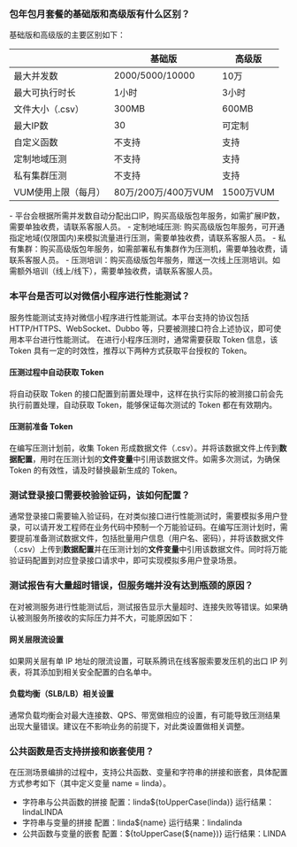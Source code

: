 ### 包年包月套餐的基础版和高级版有什么区别？
基础版和高级版的主要区别如下：

|      | 基础版 | 高级版 | 
|----------|------|------|
|最大并发数 | 2000/5000/10000 |  10万 |
|最大可执行时长 | 1小时 | 3小时 | 
|文件大小（.csv） | 300MB | 600MB | 
|最大IP数 | 30 |  可定制  | 
|自定义函数 | 不支持 | 支持 | 
|定制地域压测 | 不支持 | 支持 |
|私有集群压测  | 不支持 | 支持 | 
|VUM使用上限（每月） | 80万/200万/400万VUM | 1500万VUM |

<dx-alert infotype="explain" title="附加费用说明：">
- 平台会根据所需并发数自动分配出口IP，购买高级版包年服务，如需扩展IP数，需要单独收费，请联系客服人员。
- 定制地域压测: 购买高级版包年服务，可开通指定地域(仅限国内)来模拟流量进行压测，需要单独收费，请联系客服人员。
- 私有集群：购买高级版包年服务，如需部署私有集群作为压测机，需要单独收费，请联系客服人员。
- 压测培训：购买高级版包年服务，赠送一次线上压测培训。如需额外培训（线上/线下），需要单独收费，请联系客服人员。
</dx-alert>






### 本平台是否可以对微信小程序进行性能测试？
服务性能测试支持对微信小程序进行性能测试。本平台支持的协议包括 HTTP/HTTPS、WebSocket、Dubbo 等，只要被测接口符合上述协议，即可使用本平台进行性能测试。
在进行小程序压测时，通常需要获取 Token 信息，该 Token 具有一定的时效性，推荐以下两种方式获取平台授权的 Token。

#### 压测过程中自动获取 Token
将自动获取 Token 的接口配置到前置处理中，这样在执行实际的被测接口前会先执行前置处理，自动获取 Token，能够保证每次测试的 Token 都在有效期内。

#### 压测前准备 Token
在编写压测计划前，收集 Token 形成数据文件（.csv）。并将该数据文件上传到**数据配置**，用时在压测计划的**文件变量**中引用该数据文件。如需多次测试，为确保 Token 的有效性，请及时替换最新生成的 Token。


### 测试登录接口需要校验验证码，该如何配置？
通常登录接口需要输入验证码，在对类似接口进行性能测试时，需要模拟多用户登录，可以请开发工程师在业务代码中预制一个万能验证码。在编写压测计划时，需要提前准备测试数据文件，包括批量用户信息（用户名、密码），并将该数据文件（.csv）上传到**数据配置**并在压测计划的**文件变量**中引用该数据文件。同时将万能验证码配置到对应登录接口请求中，即可实现模拟多用户登录场景。


### 测试报告有大量超时错误，但服务端并没有达到瓶颈的原因？
在对被测服务进行性能测试后，测试报告显示大量超时、连接失败等错误。如果确认被测服务所接收的实际压力并不大，可能原因如下：

#### 网关层限流设置
如果网关层有单 IP 地址的限流设置，可联系腾讯在线客服索要发压机的出口 IP 列表，将其添加到相关安全配置的白名单中。

#### 负载均衡（SLB/LB）相关设置
通常负载均衡会对最大连接数、QPS、带宽做相应的设置，有可能导致压测结果出现大量错误。建议在不影响业务的前提下，对此类设置做相关调整。


### 公共函数是否支持拼接和嵌套使用？
在压测场景编排的过程中，支持公共函数、变量和字符串的拼接和嵌套，具体配置方式参考如下（其中定义变量 name = linda）。
- 字符串与公共函数的拼接
配置：linda${toUpperCase(linda)}
运行结果：lindaLINDA
- 字符串与变量的拼接
配置：linda${name}
运行结果：lindalinda
- 公共函数与变量的嵌套
配置：${toUpperCase(${name})}
运行结果：LINDA
